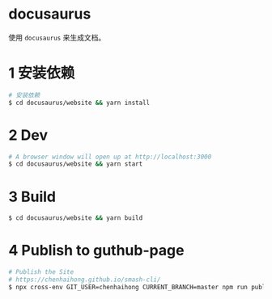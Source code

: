 # docusaurus

使用 `docusaurus` 来生成文档。

# 1 安装依赖

```bash
# 安装依赖
$ cd docusaurus/website && yarn install
```

# 2 Dev

```bash
# A browser window will open up at http://localhost:3000
$ cd docusaurus/website && yarn start
```

# 3 Build

```bash
$ cd docusaurus/website && yarn build
```

# 4 Publish to guthub-page

```bash
# Publish the Site
# https://chenhaihong.github.io/smash-cli/
$ npx cross-env GIT_USER=chenhaihong CURRENT_BRANCH=master npm run publish-gh-pages
```
